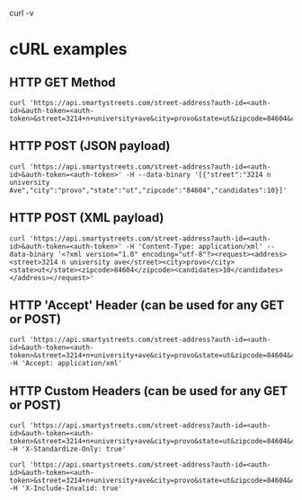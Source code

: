 curl -v 

# cURL examples

## HTTP GET Method

    curl 'https://api.smartystreets.com/street-address?auth-id=<auth-id>&auth-token=<auth-token>&street=3214+n+university+ave&city=provo&state=ut&zipcode=84604&candidates=10'

## HTTP POST (JSON payload)

    curl 'https://api.smartystreets.com/street-address?auth-id=<auth-id>&auth-token=<auth-token>' -H --data-binary '[{"street":"3214 n university Ave","city":"provo","state":"ut","zipcode":"84604","candidates":10}]'

## HTTP POST (XML payload)

    curl 'https://api.smartystreets.com/street-address?auth-id=<auth-id>&auth-token=<auth-token>' -H 'Content-Type: application/xml' --data-binary '<?xml version="1.0" encoding="utf-8"?><request><address><street>3214 n university ave</street><city>provo</city><state>ut</state><zipcode>84604</zipcode><candidates>10</candidates></address></request>'

## HTTP 'Accept' Header (can be used for any GET or POST)

    curl 'https://api.smartystreets.com/street-address?auth-id=<auth-id>&auth-token=<auth-token>&street=3214+n+university+ave&city=provo&state=ut&zipcode=84604&candidates=10' -H 'Accept: application/xml'

## HTTP Custom Headers (can be used for any GET or POST)

    curl 'https://api.smartystreets.com/street-address?auth-id=<auth-id>&auth-token=<auth-token>&street=3214+n+university+ave&city=provo&state=ut&zipcode=84604&candidates=10' -H 'X-Standardize-Only: true'

    curl 'https://api.smartystreets.com/street-address?auth-id=<auth-id>&auth-token=<auth-token>&street=3214+n+university+ave&city=provo&state=ut&zipcode=84604&candidates=10' -H 'X-Include-Invalid: true'
